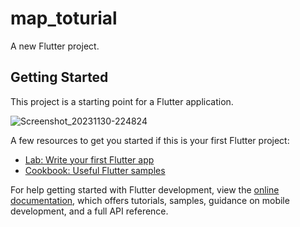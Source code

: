 # map_toturial

A new Flutter project.

## Getting Started

This project is a starting point for a Flutter application.

![Screenshot_20231130-224824](https://github.com/mudakkirafridi/Google_Map/assets/139226585/5059de8e-ffae-4699-b8cb-f0612a81e0df.height="100")

A few resources to get you started if this is your first Flutter project:

- [Lab: Write your first Flutter app](https://docs.flutter.dev/get-started/codelab)
- [Cookbook: Useful Flutter samples](https://docs.flutter.dev/cookbook)

For help getting started with Flutter development, view the
[online documentation](https://docs.flutter.dev/), which offers tutorials,
samples, guidance on mobile development, and a full API reference.
